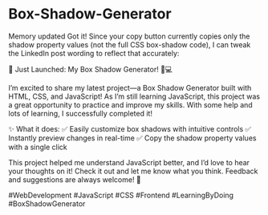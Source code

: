 # Box-Shadow-Generator

Memory updated
Got it! Since your copy button currently copies only the shadow property values (not the full CSS box-shadow code), I can tweak the LinkedIn post wording to reflect that accurately:

🚀 Just Launched: My Box Shadow Generator! 🎨💻

I’m excited to share my latest project—a Box Shadow Generator built with HTML, CSS, and JavaScript! As I’m still learning JavaScript, this project was a great opportunity to practice and improve my skills. With some help and lots of learning, I successfully completed it!

✨ What it does:
✅ Easily customize box shadows with intuitive controls
✅ Instantly preview changes in real-time
✅ Copy the shadow property values with a single click

This project helped me understand JavaScript better, and I’d love to hear your thoughts on it! Check it out and let me know what you think. Feedback and suggestions are always welcome! 🙌


#WebDevelopment #JavaScript #CSS #Frontend #LearningByDoing #BoxShadowGenerator
